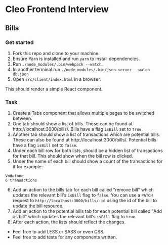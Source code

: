 # Cleo Frontend Interview
## Bills

### Get started
1. Fork this repo and clone to your machine.
2. Ensure Yarn is installed and run `yarn` to install dependencies.
3. Run `./node_modules/.bin/webpack --watch`.
4. In another terminal run `./node_modules/.bin/json-server --watch db.json`
5. Open `src/client/index.html` in a browser.

This should render a simple React component.

### Task

1. Create a Tabs component that allows multiple pages to be switched between.
2. One tab should show a list of bills. These can be found at http://localhost:3000/bills/. Bills have a flag `isBill` set to `true`.
3. Another tab should show a list of transactions which are potential bills. These can also be found at http://localhost:3000/bills/. Potential bills have a flag `isBill` set to `false`.
4. Under each bill row for both lists, should be a hidden list of transactions for that bill. This should show when the bill row is clicked.
5. Under the name of each bill should show a count of the transactions for it for example:
```
Vodafone
6 transactions
```
6. Add an action to the bills tab for each bill called "remove bill" which updates the relevant bill's `isBill` flag to `false`. You can use a `PATCH` request to `http://localhost:3000/bills/:id` using the id of the bill to update the bill resource.
7. Add an action to the potential bills tab for each potential bill called "Add as bill" which updates the relevant bill's `isBill` flag to `true`.
8. After each action, the lists should reflect the changes.

- Feel free to add LESS or SASS or even CSS.
- Feel free to add tests for any components written.

